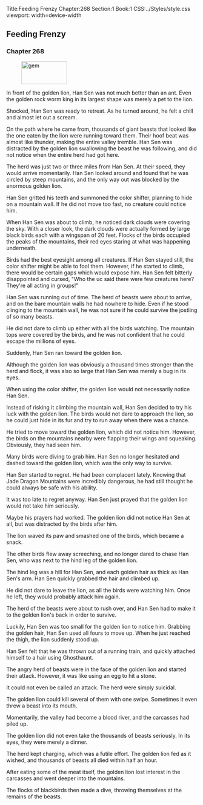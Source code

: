 Title:Feeding Frenzy 
Chapter:268 
Section:1 
Book:1 
CSS:../Styles/style.css 
viewport: width=device-width
  
## Feeding Frenzy
### Chapter 268
  
<figure>
	<img src="../Images/gem.gif" alt="gem" id="gem" width="120" height="60" />
</figure>
  

  
In front of the golden lion, Han Sen was not much better than an ant. Even the golden rock worm king in its largest shape was merely a pet to the lion.

Shocked, Han Sen was ready to retreat. As he turned around, he felt a chill and almost let out a scream.

On the path where he came from, thousands of giant beasts that looked like the one eaten by the lion were running toward them. Their hoof beat was almost like thunder, making the entire valley tremble. Han Sen was distracted by the golden lion swallowing the beast he was following, and did not notice when the entire herd had got here.

The herd was just two or three miles from Han Sen. At their speed, they would arrive momentarily. Han Sen looked around and found that he was circled by steep mountains, and the only way out was blocked by the enormous golden lion.

Han Sen gritted his teeth and summoned the color shifter, planning to hide on a mountain wall. If he did not move too fast, no creature could notice him.

When Han Sen was about to climb, he noticed dark clouds were covering the sky. With a closer look, the dark clouds were actually formed by large black birds each with a wingspan of 20 feet. Flocks of the birds occupied the peaks of the mountains, their red eyes staring at what was happening underneath.

Birds had the best eyesight among all creatures. If Han Sen stayed still, the color shifter might be able to fool them. However, if he started to climb, there would be certain gaps which would expose him. Han Sen felt bitterly disappointed and cursed, "Who the uc said there were few creatures here? They're all acting in groups!"

Han Sen was running out of time. The herd of beasts were about to arrive, and on the bare mountain walls he had nowhere to hide. Even if he stood clinging to the mountain wall, he was not sure if he could survive the jostling of so many beasts.

He did not dare to climb up either with all the birds watching. The mountain tops were covered by the birds, and he was not confident that he could escape the millions of eyes.

Suddenly, Han Sen ran toward the golden lion.

Although the golden lion was obviously a thousand times stronger than the herd and flock, it was also so large that Han Sen was merely a bug in its eyes.

When using the color shifter, the golden lion would not necessarily notice Han Sen.

Instead of risking it climbing the mountain wall, Han Sen decided to try his luck with the golden lion. The birds would not dare to approach the lion, so he could just hide in its fur and try to run away when there was a chance.

He tried to move toward the golden lion, which did not notice him. However, the birds on the mountains nearby were flapping their wings and squeaking. Obviously, they had seen him.

Many birds were diving to grab him. Han Sen no longer hesitated and dashed toward the golden lion, which was the only way to survive.

Han Sen started to regret. He had been complacent lately. Knowing that Jade Dragon Mountains were incredibly dangerous, he had still thought he could always be safe with his ability.

It was too late to regret anyway. Han Sen just prayed that the golden lion would not take him seriously.

Maybe his prayers had worked. The golden lion did not notice Han Sen at all, but was distracted by the birds after him.

The lion waved its paw and smashed one of the birds, which became a snack.

The other birds flew away screeching, and no longer dared to chase Han Sen, who was next to the hind leg of the golden lion.

The hind leg was a hill for Han Sen, and each golden hair as thick as Han Sen's arm. Han Sen quickly grabbed the hair and climbed up.

He did not dare to leave the lion, as all the birds were watching him. Once he left, they would probably attack him again.

The herd of the beasts were about to rush over, and Han Sen had to make it to the golden lion's back in order to survive.

Luckily, Han Sen was too small for the golden lion to notice him. Grabbing the golden hair, Han Sen used all fours to move up. When he just reached the thigh, the lion suddenly stood up.

Han Sen felt that he was thrown out of a running train, and quickly attached himself to a hair using Ghosthaunt.

The angry herd of beasts were in the face of the golden lion and started their attack. However, it was like using an egg to hit a stone.

It could not even be called an attack. The herd were simply suicidal.

The golden lion could kill several of them with one swipe. Sometimes it even threw a beast into its mouth.

Momentarily, the valley had become a blood river, and the carcasses had piled up.

The golden lion did not even take the thousands of beasts seriously. In its eyes, they were merely a dinner.

The herd kept charging, which was a futile effort. The golden lion fed as it wished, and thousands of beasts all died within half an hour.

After eating some of the meat itself, the golden lion lost interest in the carcasses and went deeper into the mountains.

The flocks of blackbirds then made a dive, throwing themselves at the remains of the beasts.